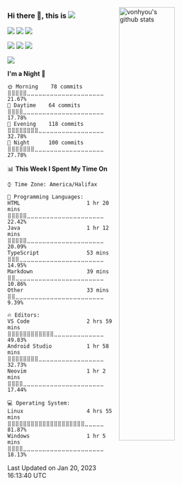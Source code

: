 <img alt="vonhyou's github stats" 
     align="right" width="50%"
     src="https://github-readme-stats.vercel.app/api?username=vonhyou&count_private=true">

### Hi there 👋, this is [![](https://img.shields.io/twitter/follow/vonhyou?style=flat-square&logo=twitter&logoColor=ffffff)](http://twitter.com/vonhyou) 

[![](https://img.shields.io/badge/Fedora&nbsp;37-072c61?style=flat-square&logo=fedora&logoColor=ffffff)](https://www.oracle.com/ca-en/linux/)
[![](https://img.shields.io/badge/Windows&nbsp;11-357EC7?style=flat-square&logo=windows&logoColor=ffffff)](https://www.microsoft.com/en-ca/windows/windows-11)
[![](https://img.shields.io/badge/Monterey-000000?style=flat-square&logo=apple&logoColor=ffffff)](https://www.apple.com/ca/macos/monterey/)

[![](https://img.shields.io/badge/IntelliJ&nbsp;IDEA-000000?style=flat-square&logo=intellijidea&logoColor=ffffff)](https://www.jetbrains.com/idea/)
[![](https://img.shields.io/badge/Visual&nbsp;Studio&nbsp;Code-007ACC?style=flat-square&logo=visualstudiocode&logoColor=ffffff)](https://code.visualstudio.com/)
[![](https://img.shields.io/badge/Neovim-57A143?style=flat-square&logo=neovim&logoColor=ffffff)](https://neovim.io/)

![](https://github-profile-trophy.vercel.app/?username=vonhyou&theme=oldie&margin-w=5&no-bg=true&no-frame=true&row=1&column=5)

<!--START_SECTION:waka-->
**I'm a Night 🦉** 

```text
🌞 Morning    78 commits     ⣿⣿⣿⣿⣿⣀⣀⣀⣀⣀⣀⣀⣀⣀⣀⣀⣀⣀⣀⣀⣀⣀⣀⣀⣀   21.67% 
🌆 Daytime    64 commits     ⣿⣿⣿⣿⣀⣀⣀⣀⣀⣀⣀⣀⣀⣀⣀⣀⣀⣀⣀⣀⣀⣀⣀⣀⣀   17.78% 
🌃 Evening    118 commits    ⣿⣿⣿⣿⣿⣿⣿⣿⣀⣀⣀⣀⣀⣀⣀⣀⣀⣀⣀⣀⣀⣀⣀⣀⣀   32.78% 
🌙 Night      100 commits    ⣿⣿⣿⣿⣿⣿⣿⣀⣀⣀⣀⣀⣀⣀⣀⣀⣀⣀⣀⣀⣀⣀⣀⣀⣀   27.78%

```


📊 **This Week I Spent My Time On** 

```text
⌚︎ Time Zone: America/Halifax

💬 Programming Languages: 
HTML                     1 hr 20 mins        ⣿⣿⣿⣿⣿⣀⣀⣀⣀⣀⣀⣀⣀⣀⣀⣀⣀⣀⣀⣀⣀⣀⣀⣀⣀   22.42% 
Java                     1 hr 12 mins        ⣿⣿⣿⣿⣿⣀⣀⣀⣀⣀⣀⣀⣀⣀⣀⣀⣀⣀⣀⣀⣀⣀⣀⣀⣀   20.09% 
TypeScript               53 mins             ⣿⣿⣿⣀⣀⣀⣀⣀⣀⣀⣀⣀⣀⣀⣀⣀⣀⣀⣀⣀⣀⣀⣀⣀⣀   14.95% 
Markdown                 39 mins             ⣿⣿⣀⣀⣀⣀⣀⣀⣀⣀⣀⣀⣀⣀⣀⣀⣀⣀⣀⣀⣀⣀⣀⣀⣀   10.86% 
Other                    33 mins             ⣿⣿⣀⣀⣀⣀⣀⣀⣀⣀⣀⣀⣀⣀⣀⣀⣀⣀⣀⣀⣀⣀⣀⣀⣀   9.39%

🔥 Editors: 
VS Code                  2 hrs 59 mins       ⣿⣿⣿⣿⣿⣿⣿⣿⣿⣿⣿⣿⣀⣀⣀⣀⣀⣀⣀⣀⣀⣀⣀⣀⣀   49.83% 
Android Studio           1 hr 58 mins        ⣿⣿⣿⣿⣿⣿⣿⣿⣀⣀⣀⣀⣀⣀⣀⣀⣀⣀⣀⣀⣀⣀⣀⣀⣀   32.73% 
Neovim                   1 hr 2 mins         ⣿⣿⣿⣿⣀⣀⣀⣀⣀⣀⣀⣀⣀⣀⣀⣀⣀⣀⣀⣀⣀⣀⣀⣀⣀   17.44%

💻 Operating System: 
Linux                    4 hrs 55 mins       ⣿⣿⣿⣿⣿⣿⣿⣿⣿⣿⣿⣿⣿⣿⣿⣿⣿⣿⣿⣿⣀⣀⣀⣀⣀   81.87% 
Windows                  1 hr 5 mins         ⣿⣿⣿⣿⣀⣀⣀⣀⣀⣀⣀⣀⣀⣀⣀⣀⣀⣀⣀⣀⣀⣀⣀⣀⣀   18.13%

```


 Last Updated on Jan 20, 2023 16:13:40 UTC
<!--END_SECTION:waka-->

